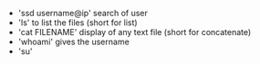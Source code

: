 - 'ssd username@ip' search of user 
- 'ls' to list the files (short for list)
- 'cat FILENAME' display of any text file (short for concatenate)
- 'whoami' gives the username
- 'su'
